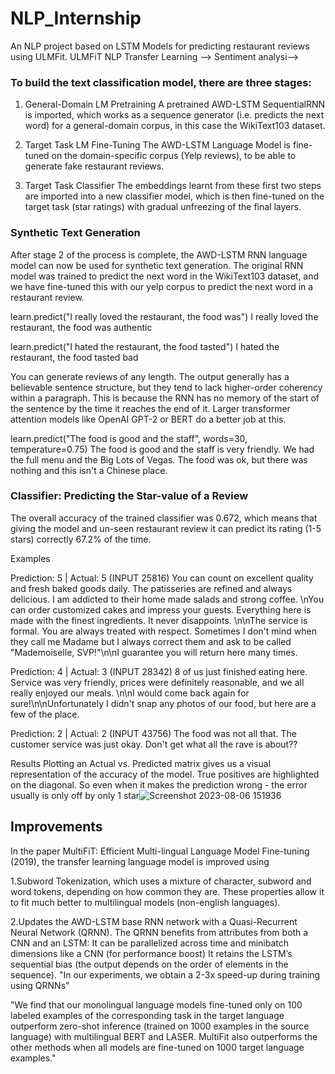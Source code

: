 # NLP_Internship
An NLP project based on LSTM Models for predicting restaurant reviews using ULMFit.
ULMFiT NLP Transfer Learning --> 
Sentiment analysi-->

 ### To build the text classification model, there are three stages:

1. General-Domain LM Pretraining
A pretrained AWD-LSTM SequentialRNN is imported, which works as a sequence generator (i.e. predicts the next word) for a general-domain corpus, in this case the WikiText103 dataset.

2. Target Task LM Fine-Tuning
The AWD-LSTM Language Model is fine-tuned on the domain-specific corpus (Yelp reviews), to be able to generate fake restaurant reviews.

3. Target Task Classifier
The embeddings learnt from these first two steps are imported into a new classifier model, which is then fine-tuned on the target task (star ratings) with gradual unfreezing of the final layers.


### Synthetic Text Generation
After stage 2 of the process is complete, the AWD-LSTM RNN language model can now be used for synthetic text generation. The original RNN model was trained to predict the next word in the WikiText103 dataset, and we have fine-tuned this with our yelp corpus to predict the next word in a restaurant review.

learn.predict("I really loved the restaurant, the food was")
I really loved the restaurant, the food was authentic

learn.predict("I hated the restaurant, the food tasted")
I hated the restaurant, the food tasted bad

You can generate reviews of any length. The output generally has a believable sentence structure, but they tend to lack higher-order coherency within a paragraph. This is because the RNN has no memory of the start of the sentence by the time it reaches the end of it. Larger transformer attention models like OpenAI GPT-2 or BERT do a better job at this.

learn.predict("The food is good and the staff", words=30, temperature=0.75)
The food is good and the staff is very friendly. We had the full menu and the Big Lots of Vegas. The food was ok, but there was nothing and this isn't a Chinese place.

### Classifier: Predicting the Star-value of a Review 
The overall accuracy of the trained classifier was 0.672, which means that giving the model and un-seen restaurant review it can predict its rating (1-5 stars) correctly 67.2% of the time.

Examples

Prediction: 5 | Actual: 5
(INPUT 25816) You can count on excellent quality and fresh baked goods daily. The patisseries are refined and always delicious. I am addicted to their home made salads and strong coffee. \nYou can order customized cakes and impress your guests. Everything here is made with the finest ingredients. It never disappoints. \n\nThe service is formal. You are always treated with respect. Sometimes I don't mind when they call me Madame but I always correct them and ask to be called \"Mademoiselle, SVP!\"\n\nI guarantee you will return here many times.

Prediction: 4 | Actual: 3
(INPUT 28342) 8 of us just finished eating here.  Service was very friendly, prices were definitely reasonable, and we all really enjoyed our meals. \n\nI would come back again for sure!\n\nUnfortunately I didn't snap any photos of our food, but here are a few of the place.

Prediction: 2 | Actual: 2
(INPUT 43756) The food was not all that.  The customer service was just okay. Don't get what all the rave is about??

Results
Plotting an Actual vs. Predicted matrix gives us a visual representation of the accuracy of the model. True positives are highlighted on the diagonal. So even when it makes the prediction wrong - the error usually is only off by only 1 star![Screenshot 2023-08-06 151936](https://github.com/adityaraipat/NLP_Internship/assets/75754921/87a04e41-4ced-4015-992a-5a572a836c79)



## Improvements
In the paper MultiFiT: Efficient Multi-lingual Language Model Fine-tuning (2019), the transfer learning language model is improved using

1.Subword Tokenization, which uses a mixture of character, subword and word tokens, depending on how common they are. These properties allow it to fit much better to multilingual models (non-english languages).



2.Updates the AWD-LSTM base RNN network with a Quasi-Recurrent Neural Network (QRNN). The QRNN benefits from attributes from both a CNN and an LSTM:
It can be parallelized across time and minibatch dimensions like a CNN (for performance boost)
It retains the LSTM’s sequential bias (the output depends on the order of elements in the sequence).
"In our experiments, we obtain a 2-3x speed-up during training using QRNNs"


"We find that our monolingual language models fine-tuned only on 100 labeled examples of the corresponding task in the target language outperform zero-shot inference (trained on 1000 examples in the source language) with multilingual BERT and LASER. MultiFit also outperforms the other methods when all models are fine-tuned on 1000 target language examples."

